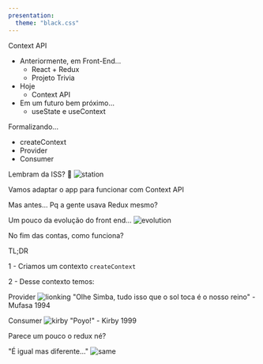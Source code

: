 ```yaml
---
presentation:
  theme: "black.css"
---
```


<!-- slide  -->
Context API

<!-- slide vertical=true -->
- Anteriormente, em Front-End...
  - React + Redux
  - Projeto Trivia
- Hoje
  - Context API
- Em um futuro bem próximo...
  - useState e useContext

<!-- slide vertical=true -->
Formalizando...
- createContext
- Provider
- Consumer

<!-- slide -->
Lembram da ISS? 🤔
![station](https://media.giphy.com/media/3o6ZsYTW85Qpbgi6eQ/giphy.gif)

<!-- slide -->
Vamos adaptar o app para funcionar com Context API

<!-- slide -->
Mas antes...
Pq a gente usava Redux mesmo?

<!-- slide -->
Um pouco da evolução do front end...
![evolution](https://media.giphy.com/media/ZujhQwFq8YiWc/giphy.gif)

<!-- slide -->
No fim das contas, como funciona?

<!-- slide -->
TL;DR

<!-- slide -->
1 - Criamos um contexto
`createContext`

<!-- slide -->
2 - Desse contexto temos:

<!-- slide -->
Provider
![lionking](https://media.giphy.com/media/Ms2YW90Qnyv4I/giphy.gif)
"Olhe Simba, tudo isso que o sol toca é o nosso reino" - Mufasa 1994

<!-- slide -->
Consumer
![kirby](https://media.giphy.com/media/5ev3alRsskWA0/giphy.gif)
"Poyo!" - Kirby 1999

<!-- slide -->
Parece um pouco o redux né?

<!-- slide -->
"É igual mas diferente..."
![same](https://media.giphy.com/media/XaFXEwfjd2byt71JHG/giphy.gif)
